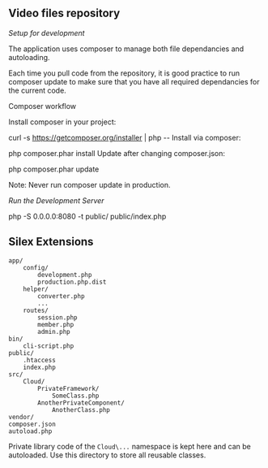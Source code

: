 Video files repository
----------------------

*Setup for development*

The application uses composer to manage both file dependancies and autoloading.

Each time you pull code from the repository, it is good practice to run composer update to make sure that you have all required dependancies for the current code.

Composer workflow

Install composer in your project:

curl -s https://getcomposer.org/installer | php --
Install via composer:

php composer.phar install
Update after changing composer.json:

php composer.phar update

Note: Never run composer update in production.

*Run the Development Server*

php -S 0.0.0.0:8080 -t public/ public/index.php

Silex Extensions
---------------


    app/
        config/
            development.php
            production.php.dist
        helper/
            converter.php 
            ...
        routes/
            session.php
            member.php
            admin.php
    bin/
        cli-script.php
    public/
        .htaccess
        index.php
    src/
        Cloud/
            PrivateFramework/
                SomeClass.php
            AnotherPrivateComponent/
                AnotherClass.php
    vendor/
    composer.json
    autoload.php

Private library code of the `Cloud\...` namespace is kept here and
can be autoloaded. Use this directory to store all reusable classes.
